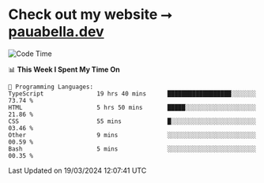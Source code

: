 # Check out my website ⭢ [pauabella.dev](https://pauabella.dev)

<!--START_SECTION:waka-->
![Code Time](http://img.shields.io/badge/Code%20Time-3%2C116%20hrs%2031%20mins-blue)

📊 **This Week I Spent My Time On** 

```text
💬 Programming Languages: 
TypeScript               19 hrs 40 mins      ██████████████████░░░░░░░   73.74 % 
HTML                     5 hrs 50 mins       █████░░░░░░░░░░░░░░░░░░░░   21.86 % 
CSS                      55 mins             █░░░░░░░░░░░░░░░░░░░░░░░░   03.46 % 
Other                    9 mins              ░░░░░░░░░░░░░░░░░░░░░░░░░   00.59 % 
Bash                     5 mins              ░░░░░░░░░░░░░░░░░░░░░░░░░   00.35 % 
```


 Last Updated on 19/03/2024 12:07:41 UTC
<!--END_SECTION:waka-->
